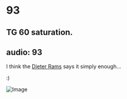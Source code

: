 # 93
## TG 60 saturation.
audio: 93
---

I think the <a href="http://en.wikipedia.org/wiki/Dieter_Rams" title="Dieter Rams" target="_blank">Dieter Rams</a> says it simply enough…

:)

![Image](/assets/img/Snd-93.jpg)